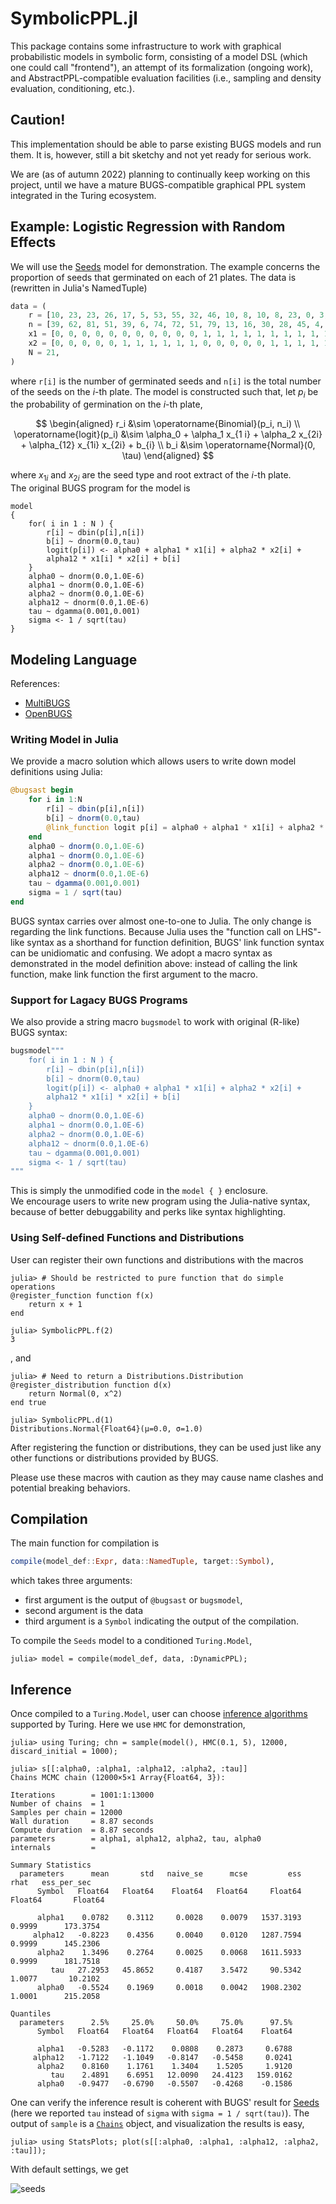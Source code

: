 # SymbolicPPL.jl

This package contains some infrastructure to work with graphical probabilistic models in symbolic form, consisting of a model DSL (which one could call "frontend"), an attempt of its formalization (ongoing work), and AbstractPPL-compatible evaluation facilities (i.e., sampling and density evaluation, conditioning, etc.).

## Caution!

This implementation should be able to parse existing BUGS models and run them. It is, however, still a bit sketchy and not yet ready for serious work.  

We are (as of autumn 2022) planning to continually keep working on this project, until we have a mature BUGS-compatible graphical PPL system integrated in the Turing ecosystem.

## Example: Logistic Regression with Random Effects
We will use the [Seeds](https://chjackson.github.io/openbugsdoc/Examples/Seeds.html) model for demonstration. 
The example concerns the proportion of seeds that germinated on each of 21 plates. The data is (rewritten in Julia's NamedTuple)

```julia
data = (
    r = [10, 23, 23, 26, 17, 5, 53, 55, 32, 46, 10, 8, 10, 8, 23, 0, 3, 22, 15, 32, 3],
    n = [39, 62, 81, 51, 39, 6, 74, 72, 51, 79, 13, 16, 30, 28, 45, 4, 12, 41, 30, 51, 7],
    x1 = [0, 0, 0, 0, 0, 0, 0, 0, 0, 0, 0, 1, 1, 1, 1, 1, 1, 1, 1, 1, 1],
    x2 = [0, 0, 0, 0, 0, 1, 1, 1, 1, 1, 1, 0, 0, 0, 0, 0, 1, 1, 1, 1, 1],
    N = 21,
)
```
 
where `r[i]` is the number of germinated seeds and `n[i]` is the total number of the seeds on the $i$-th plate. 
The model is constructed such that, let $p_i$ be the probability of germination on the $i$-th plate, 

$$
\begin{aligned}
r_i &\sim \operatorname{Binomial}(p_i, n_i) \\
\operatorname{logit}(p_i) &\sim \alpha_0 + \alpha_1 x_{1 i} + \alpha_2 x_{2i} + \alpha_{12} x_{1i} x_{2i} + b_{i} \\
b_i &\sim \operatorname{Normal}(0, \tau)
\end{aligned}
$$

where $x_{1i}$ and $x_{2i}$ are the seed type and root extract of the $i$-th plate.  
The original BUGS program for the model is 
```
model
{
    for( i in 1 : N ) {
        r[i] ~ dbin(p[i],n[i])
        b[i] ~ dnorm(0.0,tau)
        logit(p[i]) <- alpha0 + alpha1 * x1[i] + alpha2 * x2[i] +
        alpha12 * x1[i] * x2[i] + b[i]
    }
    alpha0 ~ dnorm(0.0,1.0E-6)
    alpha1 ~ dnorm(0.0,1.0E-6)
    alpha2 ~ dnorm(0.0,1.0E-6)
    alpha12 ~ dnorm(0.0,1.0E-6)
    tau ~ dgamma(0.001,0.001)
    sigma <- 1 / sqrt(tau)
}
```

## Modeling Language
References:  
 - [MultiBUGS](https://www.multibugs.org/documentation/latest/)
 - [OpenBUGS](https://chjackson.github.io/openbugsdoc/Manuals/ModelSpecification.html)
### Writing Model in Julia
We provide a macro solution which allows users to write down model definitions using Julia:

```julia
@bugsast begin
    for i in 1:N
        r[i] ~ dbin(p[i],n[i])
        b[i] ~ dnorm(0.0,tau)
        @link_function logit p[i] = alpha0 + alpha1 * x1[i] + alpha2 * x2[i] + alpha12 * x1[i] * x2[i] + b[i]
    end
    alpha0 ~ dnorm(0.0,1.0E-6)
    alpha1 ~ dnorm(0.0,1.0E-6)
    alpha2 ~ dnorm(0.0,1.0E-6)
    alpha12 ~ dnorm(0.0,1.0E-6)
    tau ~ dgamma(0.001,0.001)
    sigma = 1 / sqrt(tau)
end
```
BUGS syntax carries over almost one-to-one to Julia. 
The only change is regarding the link functions.
Because Julia uses the "function call on LHS"-like syntax as a shorthand for function definition, BUGS' link function syntax can be unidiomatic and confusing.
We adopt a macro syntax as demonstrated in the model definition above: instead of calling the link function, make link function the first argument to the macro.  

### Support for Lagacy BUGS Programs
We also provide a string macro `bugsmodel` to work with original (R-like) BUGS syntax:

```julia
bugsmodel"""
    for( i in 1 : N ) {
        r[i] ~ dbin(p[i],n[i])
        b[i] ~ dnorm(0.0,tau)
        logit(p[i]) <- alpha0 + alpha1 * x1[i] + alpha2 * x2[i] +
        alpha12 * x1[i] * x2[i] + b[i]
    }
    alpha0 ~ dnorm(0.0,1.0E-6)
    alpha1 ~ dnorm(0.0,1.0E-6)
    alpha2 ~ dnorm(0.0,1.0E-6)
    alpha12 ~ dnorm(0.0,1.0E-6)
    tau ~ dgamma(0.001,0.001)
    sigma <- 1 / sqrt(tau)
"""
```

This is simply the unmodified code in the `model { }` enclosure.  
We encourage users to write new program using the Julia-native syntax, because of better debuggability and perks like syntax highlighting. 

### Using Self-defined Functions and Distributions
User can register their own functions and distributions with the macros

```julia-repo
julia> # Should be restricted to pure function that do simple operations
@register_function function f(x)
    return x + 1
end

julia> SymbolicPPL.f(2)
3
```

, and 

```julia-repo
julia> # Need to return a Distributions.Distribution 
@register_distribution function d(x) 
    return Normal(0, x^2)
end true 

julia> SymbolicPPL.d(1)
Distributions.Normal{Float64}(μ=0.0, σ=1.0)
```

After registering the function or distributions, they can be used just like any other functions or distributions provided by BUGS. 

Please use these macros with caution as they may cause name clashes and potential breaking behaviors.

## Compilation

The main function for compilation is 

```julia
compile(model_def::Expr, data::NamedTuple, target::Symbol),
```

which takes three arguments: 
- first argument is the output of `@bugsast` or `bugsmodel`, 
- second argument is the data 
- third argument is a `Symbol` indicating the output of the compilation. 

To compile the `Seeds` model to a conditioned `Turing.Model`,  

```julia-repo
julia> model = compile(model_def, data, :DynamicPPL); 

```

## Inference

Once compiled to a `Turing.Model`, user can choose [inference algorithms](https://turing.ml/dev/docs/library/) supported by Turing. Here we use `HMC` for demonstration, 

```julia-repo
julia> using Turing; chn = sample(model(), HMC(0.1, 5), 12000, discard_initial = 1000);

julia> s[[:alpha0, :alpha1, :alpha12, :alpha2, :tau]]
Chains MCMC chain (12000×5×1 Array{Float64, 3}):

Iterations        = 1001:1:13000
Number of chains  = 1
Samples per chain = 12000
Wall duration     = 8.87 seconds
Compute duration  = 8.87 seconds
parameters        = alpha1, alpha12, alpha2, tau, alpha0
internals         = 

Summary Statistics
  parameters      mean       std   naive_se      mcse         ess      rhat   ess_per_sec 
      Symbol   Float64   Float64    Float64   Float64     Float64   Float64       Float64 

      alpha1    0.0782    0.3112     0.0028    0.0079   1537.3193    0.9999      173.3754
     alpha12   -0.8223    0.4356     0.0040    0.0120   1287.7594    0.9999      145.2306
      alpha2    1.3496    0.2764     0.0025    0.0068   1611.5933    0.9999      181.7518
         tau   27.2953   45.8652     0.4187    3.5472     90.5342    1.0077       10.2102
      alpha0   -0.5524    0.1969     0.0018    0.0042   1908.2302    1.0001      215.2058

Quantiles
  parameters      2.5%     25.0%     50.0%     75.0%      97.5% 
      Symbol   Float64   Float64   Float64   Float64    Float64 

      alpha1   -0.5283   -0.1172    0.0808    0.2873     0.6788
     alpha12   -1.7122   -1.1049   -0.8147   -0.5458     0.0241
      alpha2    0.8160    1.1761    1.3404    1.5205     1.9120
         tau    2.4891    6.6951   12.0090   24.4123   159.0162
      alpha0   -0.9477   -0.6790   -0.5507   -0.4268    -0.1586
```

One can verify the inference result is coherent with BUGS' result for [Seeds](https://chjackson.github.io/openbugsdoc/Examples/Seeds.html) (here we reported `tau` instead of `sigma` with `sigma = 1 / sqrt(tau)`). 
The output of `sample` is a [`Chains`](https://beta.turing.ml/MCMCChains.jl/stable/chains/) object, and visualization the results is easy,  

```julia-repo
julia> using StatsPlots; plot(s[[:alpha0, :alpha1, :alpha12, :alpha2, :tau]]);

```

With default settings, we get

![seeds](https://user-images.githubusercontent.com/5433119/197317818-580f66c4-3f49-4204-8e8c-e149906d73df.svg)
